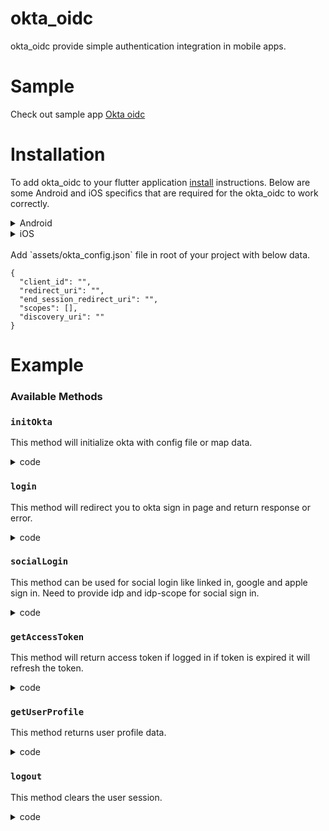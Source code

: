# okta_oidc

okta_oidc provide simple authentication integration in mobile apps.

# Sample

Check out sample app [Okta oidc](https://github.com/nirmalvora/okta_oidc/tree/main/example)

# Installation
To add okta_oidc to your flutter application [install](https://pub.dev/packages/okta_oidc/install) instructions.  Below are some Android and iOS specifics that are required for the okta_oidc to work correctly.

<details>
<summary>Android</summary>

1. Make sure you set the `minSdkVersion` 21 or above in your "android/app/build.gradle" 
```
android {
  minSdkVersion 21

  ...
}
```
2. Similar to the sample app, you must add a redirect scheme to receive sign in results from the web browser. To do this, you must define a gradle manifest placeholder in your app's build.gradle:

```
manifestPlaceholders = [
    appAuthRedirectScheme: 'Add redirect schema here...'
  ]
```
</details>

<details>
<summary>iOS</summary>

1. Make sure the minimum deployment target in Podfile set to 13 or above

```
platform :ios, '13.0'
```
</details>

<br>
Add `assets/okta_config.json` file in root of your project with below data.

```
{
  "client_id": "",
  "redirect_uri": "",
  "end_session_redirect_uri": "",
  "scopes": [],
  "discovery_uri": ""
}
```

# Example

### Available Methods

### `initOkta`
This method will initialize okta with config file or map data.
<details>
<summary>code</summary>

```
OktaOidc oktaOidc = OktaOidc();

...
...

 Future<void> initOkta() async {
    final String response =
        await rootBundle.loadString('assets/okta_config.json');
    Map<String, dynamic>? oktaConfig = jsonDecode(response);
    oktaOidc.initOkta(oktaConfig);
  }
```
</details>


### `login`
This method will redirect you to okta sign in page and return response or error. 
<details>
<summary>code</summary>

```
 oktaOidc.login().then((value) {
                }).catchError((onError) {
                });
```

</details>


### `socialLogin`
This method can be used for social login like linked in, google and apple sign in. Need to provide idp and idp-scope for social sign in. 
<details>
<summary>code</summary>

```
  oktaOidc.socialLogin({
      "idp": "Add idp here...",
      "idp-scope": "Add scope here..."
    }).then((value) {
    });
```

</details>


### `getAccessToken`
This method will return access token if logged in if token is expired it will refresh the token. 
<details>
<summary>code</summary>

```
  oktaOidc.getAccessToken();
```

</details>


### `getUserProfile`
This method returns user profile data. 
<details>
<summary>code</summary>

```
  oktaOidc.getUserProfile();
```

</details>


### `logout`
This method clears the user session. 
<details>
<summary>code</summary>

```
  oktaOidc.logout();
```

</details>